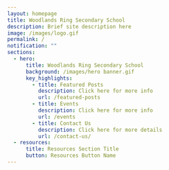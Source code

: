 ```yaml
---
layout: homepage
title: Woodlands Ring Secondary School
description: Brief site description here
image: /images/logo.gif
permalink: /
notification: ""
sections:
  - hero:
      title: Woodlands Ring Secondary School
      background: /images/hero banner.gif
      key_highlights:
        - title: Featured Posts
          description: Click here for more info
          url: /featured-posts
        - title: Events
          description: Click here for more info
          url: /events
        - title: Contact Us
          description: Click here for more details
          url: /contact-us/
  - resources:
      title: Resources Section Title
      button: Resources Button Name
---
```

